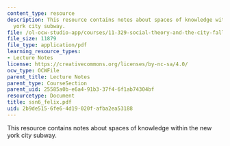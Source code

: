 ```yaml
---
content_type: resource
description: This resource contains notes about spaces of knowledge within the new
  york city subway.
file: /ol-ocw-studio-app/courses/11-329-social-theory-and-the-city-fall-2005/2b9de5156fe64d19020fafba2ea53188_ssn6_felix.pdf
file_size: 11879
file_type: application/pdf
learning_resource_types:
- Lecture Notes
license: https://creativecommons.org/licenses/by-nc-sa/4.0/
ocw_type: OCWFile
parent_title: Lecture Notes
parent_type: CourseSection
parent_uid: 25585a0b-e6a4-91b3-37f4-6f1ab74304bf
resourcetype: Document
title: ssn6_felix.pdf
uid: 2b9de515-6fe6-4d19-020f-afba2ea53188
---
```

This resource contains notes about spaces of knowledge within the new york city subway.